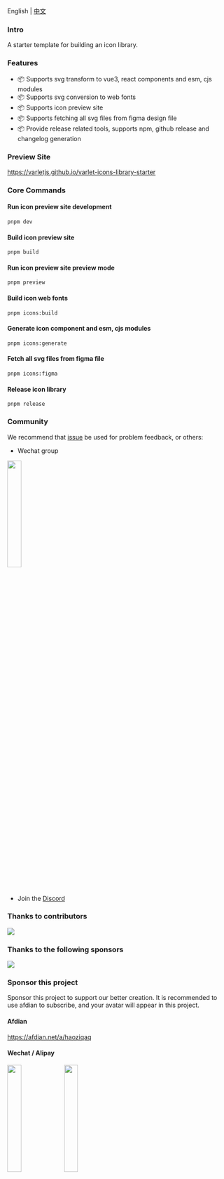 <span>English</span> |
<a href="https://github.com/varletjs/varlet-icons-library-starter/blob/main/README.zh-CN.md">中文</a>

### Intro

A starter template for building an icon library.

### Features

- 📦 Supports svg transform to vue3, react components and esm, cjs modules
- 📦 Supports svg conversion to web fonts
- 📦 Supports icon preview site
- 📦 Supports fetching all svg files from figma design file
- 📦 Provide release related tools, supports npm, github release and changelog generation

### Preview Site

https://varletjs.github.io/varlet-icons-library-starter

### Core Commands

#### Run icon preview site development

```
pnpm dev
```

#### Build icon preview site

```
pnpm build
```

#### Run icon preview site preview mode

```
pnpm preview
```

#### Build icon web fonts

```
pnpm icons:build
```

#### Generate icon component and esm, cjs modules

```
pnpm icons:generate
```

#### Fetch all svg files from figma file

```
pnpm icons:figma
```

#### Release icon library

```
pnpm release
```

### Community

We recommend that [issue](https://github.com/varletjs/varlet-icons-library-starter/issues) be used for problem feedback, or others:

* Wechat group 

<img style="width: 25%" src="https://cdn.jsdelivr.net/gh/varletjs/varlet-static/community.png" />

* Join the [Discord](https://discord.gg/Dmb8ydBHkw)

### Thanks to contributors

<a href="https://github.com/varletjs/varlet-icons-library-starter/graphs/contributors">
  <img src="https://contrib.rocks/image?repo=varletjs/varlet-icons-library-starter" />
</a>

### Thanks to the following sponsors

<a href="https://cdn.jsdelivr.net/gh/varletjs/varlet-static/sponsorkit/sponsors.svg">
  <img src="https://cdn.jsdelivr.net/gh/varletjs/varlet-static/sponsorkit/sponsors.svg">
</a>

### Sponsor this project

Sponsor this project to support our better creation. It is recommended to use afdian to subscribe, and your avatar will appear in this project.

#### Afdian

<a href="https://afdian.net/a/haoziqaq">https://afdian.net/a/haoziqaq</a>

#### Wechat / Alipay

<img style="width: 25%" src="https://cdn.jsdelivr.net/gh/varletjs/varlet-static/wechat.jpg" />
<img style="width: 25%" src="https://cdn.jsdelivr.net/gh/varletjs/varlet-static/alipay.jpg" />
